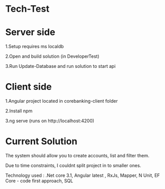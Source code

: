 # Tech-Test

# Server side 

1.Setup requires ms localdb

2.Open and build solution (in DeveloperTest)

3.Run Update-Database and run solution to start api

# Client side 

1.Angular project located in corebanking-client folder

2.Install npm

3.ng serve (runs on http://localhost:4200)

# Current Solution

The system should allow you to create accounts, list and filter them.

Due to time constraints, I couldnt split project in to smaller ones.

Technology used : .Net core 3.1, Angular latest , RxJs, Mapper, N Unit, EF Core - code first approach, SQL
